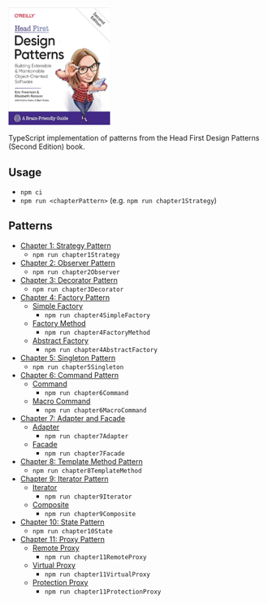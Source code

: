 <img alt="Head First Design Patterns Second Edition" src="HeadFirstDesignPatterns.jpg" width="200"/>

TypeScript implementation of patterns from the Head First Design Patterns (Second Edition) book.

## Usage

- `npm ci`
- `npm run <chapterPattern>` (e.g. `npm run chapter1Strategy`) 

## Patterns

- [Chapter 1: Strategy Pattern](./src/chapter1Strategy)
  - `npm run chapter1Strategy`
- [Chapter 2: Observer Pattern](./src/chapter2Observer)
  - `npm run chapter2Observer`
- [Chapter 3: Decorator Pattern](./src/chapter3Decorator)
  - `npm run chapter3Decorator`
- [Chapter 4: Factory Pattern](./src/chapter4Factory)
  - [Simple Factory](./src/chapter4Factory/simpleFactory/)
    - `npm run chapter4SimpleFactory`
  - [Factory Method](./src/chapter4Factory/factoryMethod/)
    - `npm run chapter4FactoryMethod`
  - [Abstract Factory](./src/chapter4Factory/abstractFactory/)
    - `npm run chapter4AbstractFactory`
- [Chapter 5: Singleton Pattern](./src/chapter5Singleton)
  - `npm run chapter5Singleton`
- [Chapter 6: Command Pattern](./src/chapter6Command)
  - [Command](./src/chapter6Command/command)
    - `npm run chapter6Command`
  - [Macro Command](./src/chapter6Command/macroCommand)
    - `npm run chapter6MacroCommand`
- [Chapter 7: Adapter and Facade](./src/chapter7AdapterAndFacade)
  - [Adapter](./src/chapter7AdapterAndFacade/adapter)
    - `npm run chapter7Adapter`
  - [Facade](./src/chapter7AdapterAndFacade/facade)
    - `npm run chapter7Facade`
- [Chapter 8: Template Method Pattern](./src/chapter8TemplateMethod)
  - `npm run chapter8TemplateMethod`
- [Chapter 9: Iterator Pattern](./src/chapter9Iterator)
  - [Iterator](./src/chapter9Iterator/iterator)
    - `npm run chapter9Iterator`
  - [Composite](./src/chapter9Iterator/composite)
    - `npm run chapter9Composite`
- [Chapter 10: State Pattern](./src/chapter10State)
  - `npm run chapter10State`
- [Chapter 11: Proxy Pattern](./src/chapter11Proxy)
  - [Remote Proxy](./src/chapter11Proxy/remoteProxy)
    - `npm run chapter11RemoteProxy`
  - [Virtual Proxy](./src/chapter11Proxy/virtualProxy)
    - `npm run chapter11VirtualProxy`
  - [Protection Proxy](./src/chapter11Proxy/protectionProxy)
    - `npm run chapter11ProtectionProxy`
